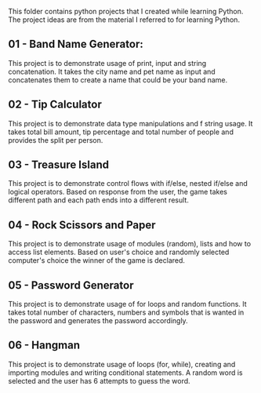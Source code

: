 This folder contains python projects that I created while learning Python.
The project ideas are from the material I referred to for learning Python.

## 01 - Band Name Generator:
This project is to demonstrate usage of print, input and string concatenation. It takes the city name and pet name as input and concatenates them to create a name that could be your band name.

## 02 - Tip Calculator
This project is to demonstrate data type manipulations and f string usage. It takes total bill amount, tip percentage and total number of people and provides the split per person.

## 03 - Treasure Island
This project is to demonstrate control flows with if/else, nested if/else and logical operators. Based on response from the user, the game takes different path and each path ends into a different result.

## 04 - Rock Scissors and Paper
This project is to demonstrate usage of modules (random), lists and how to access list elements. Based on user's choice and randomly selected computer's choice the winner of the game is declared.

## 05 - Password Generator
This project is to demonstrate usage of for loops and random functions. It takes total number of characters, numbers and symbols that is wanted in the password and generates the password accordingly.

## 06 - Hangman
This project is to demonstrate usage of loops (for, while), creating and importing modules and writing conditional statements. A random word is selected and the user has 6 attempts to guess the word.